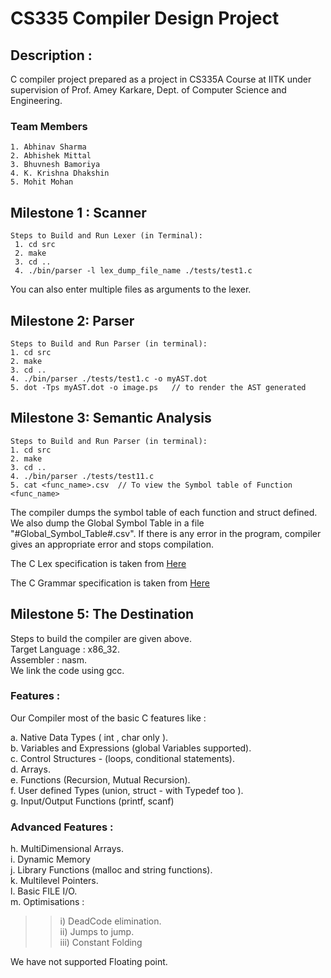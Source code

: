 #  **CS335 Compiler Design Project** 


## Description :
C compiler project prepared as a project in CS335A Course at IITK under supervision of Prof. Amey Karkare, Dept. of Computer Science and Engineering. 
### Team Members
    1. Abhinav Sharma
    2. Abhishek Mittal
    3. Bhuvnesh Bamoriya
    4. K. Krishna Dhakshin
    5. Mohit Mohan

## Milestone 1 : Scanner

    Steps to Build and Run Lexer (in Terminal):  
     1. cd src
     2. make
     3. cd ..
     4. ./bin/parser -l lex_dump_file_name ./tests/test1.c

You can also enter multiple files as arguments to the lexer. 

## Milestone 2: Parser

```
Steps to Build and Run Parser (in terminal):
1. cd src
2. make
3. cd ..
4. ./bin/parser ./tests/test1.c -o myAST.dot
5. dot -Tps myAST.dot -o image.ps   // to render the AST generated
```


## Milestone 3: Semantic Analysis
```
Steps to Build and Run Parser (in terminal):
1. cd src
2. make
3. cd ..
4. ./bin/parser ./tests/test11.c 
5. cat <func_name>.csv  // To view the Symbol table of Function <func_name>
```

The compiler dumps the symbol table of each function and struct defined. We also dump the Global Symbol Table in a file "#Global_Symbol_Table#.csv". If there is any error in the program, compiler gives an appropriate error and stops compilation.

The C Lex specification is taken from [Here](https://www.lysator.liu.se/c/ANSI-C-grammar-l.html)

The C Grammar specification is taken from [Here](https://www.lysator.liu.se/c/ANSI-C-grammar-y.html)


## Milestone 5: The Destination

Steps to build the compiler are given above.   
Target Language : x86_32.    
Assembler : nasm.      
We link the code using gcc.  


### Features :
Our Compiler most of the basic C features like : 

a. Native Data Types ( int , char only ).  
b. Variables and Expressions (global Variables supported).     
c. Control Structures - (loops, conditional statements).       
d. Arrays.     
e. Functions (Recursion, Mutual Recursion).     
f. User defined Types (union, struct - with Typedef too ).    
g. Input/Output Functions (printf, scanf)
   
### Advanced Features :     
    
h. MultiDimensional Arrays.  
i. Dynamic Memory    
j. Library Functions (malloc and string functions).  
k. Multilevel Pointers.  
l. Basic FILE I/O.  
m. Optimisations :   
>> i) DeadCode elimination.  
>> ii) Jumps to jump.  
>> iii) Constant Folding  

We have not supported Floating point.  
